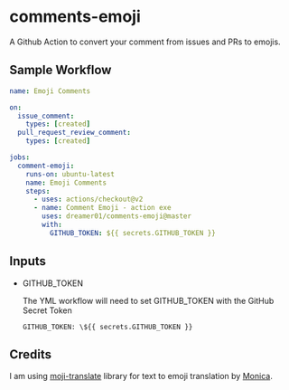 # comments-emoji

A Github Action to convert your comment from issues and PRs to emojis.

## Sample Workflow

```yml
name: Emoji Comments

on:
  issue_comment:
    types: [created]
  pull_request_review_comment:
    types: [created]

jobs:
  comment-emoji:
    runs-on: ubuntu-latest
    name: Emoji Comments
    steps:
      - uses: actions/checkout@v2
      - name: Comment Emoji - action exe
        uses: dreamer01/comments-emoji@master
        with:
          GITHUB_TOKEN: ${{ secrets.GITHUB_TOKEN }}
```

## Inputs

- GITHUB_TOKEN

  The YML workflow will need to set GITHUB_TOKEN with the GitHub Secret Token

  `GITHUB_TOKEN: \${{ secrets.GITHUB_TOKEN }}`

## Credits

I am using [moji-translate](https://www.npmjs.com/package/moji-translate) library for text to emoji translation by [Monica](https://twitter.com/notwaldorf).
